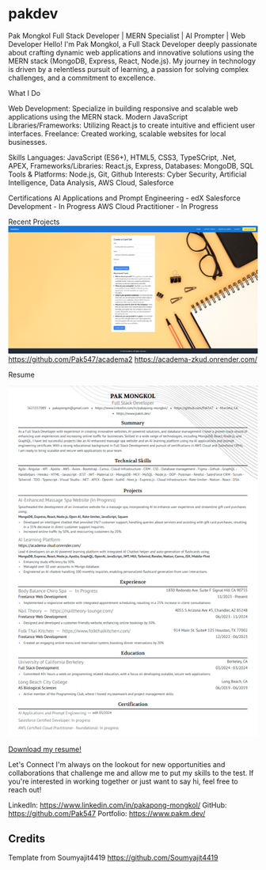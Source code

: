 # pakdev

Pak Mongkol
Full Stack Developer | MERN Specialist | AI Prompter | Web Developer 
Hello! I'm Pak Mongkol, a Full Stack Developer deeply passionate about crafting dynamic web applications and innovative solutions using the MERN stack (MongoDB, Express, React, Node.js). My journey in technology is driven by a relentless pursuit of learning, a passion for solving complex challenges, and a commitment to excellence.

What I Do

Web Development: Specialize in building responsive and scalable web applications using the MERN stack.
Modern JavaScript Libraries/Frameworks: Utilizing React.js to create intuitive and efficient user interfaces.
Freelance: Created working, scalable websites for local businesses.

Skills
Languages: JavaScript (ES6+), HTML5, CSS3, TypeSCript, .Net, APEX,
Frameworks/Libraries: React.js, Express,
Databases: MongoDB, SQL
Tools & Platforms: Node.js, Git, Github
Interests: Cyber Security, Artificial Intelligence, Data Analysis, AWS Cloud, Salesforce

Certifications
AI Applications and Prompt Engineering - edX
Salesforce Development - In Progress
AWS Cloud Practitioner - In Progress

Recent Projects
![AI Flashcard Gen w/ Chatbot](src/Assets/project3final.PNG)
https://github.com/Pak547/academa2
https://academa-zkud.onrender.com/

Resume

![Resume](src/Assets/ResumeScreenshot.png)

[Download my resume!](<src/Assets/Pakapong's Resume.pdf>)

Let's Connect
I'm always on the lookout for new opportunities and collaborations that challenge me and allow me to put my skills to the test. If you're interested in working together or just want to say hi, feel free to reach out!

LinkedIn: https://www.linkedin.com/in/pakapong-mongkol/
GitHub: https://github.com/Pak547
Portfolio: https://www.pakm.dev/

## Credits
Template from Soumyajit4419
https://github.com/Soumyajit4419
